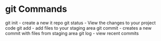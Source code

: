 # git Commands

git init - create a new it repo
git status - View the changes to your project code
git add - add files to your staging area
git commit - creates a new commit with files from staging area
git log - view recent commits